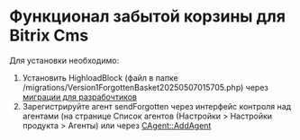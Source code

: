 <h1>Функционал забытой корзины для Bitrix Cms</h1>

<p>Для установки необходимо:<p>
<ol>
<li>Установить HighloadBlock (файл в папке /migrations/Version1ForgottenBasket20250507015705.php) через <a target="_blank" href="https://marketplace.1c-bitrix.ru/solutions/sprint.migration/">миграции для разрабочтиков</a>
</li>
<li>Зарегистрируйте агент sendForgotten через интерфейс контроля над агентами (на странице Список агентов (Настройки > Настройки продукта > Агенты) или через <a href="https://dev.1c-bitrix.ru/api_help/main/reference/cagent/addagent.php">CAgent::AddAgent</a></li>
</ol>
